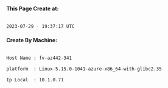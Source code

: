 
   
#### This Page Create at:

```bash

2023-07-29 - 19:37:17 UTC

```

#### Create By Machine:

```bash

Host Name : fv-az442-341

platform  : Linux-5.15.0-1041-azure-x86_64-with-glibc2.35

Ip Local  : 10.1.0.71

```

